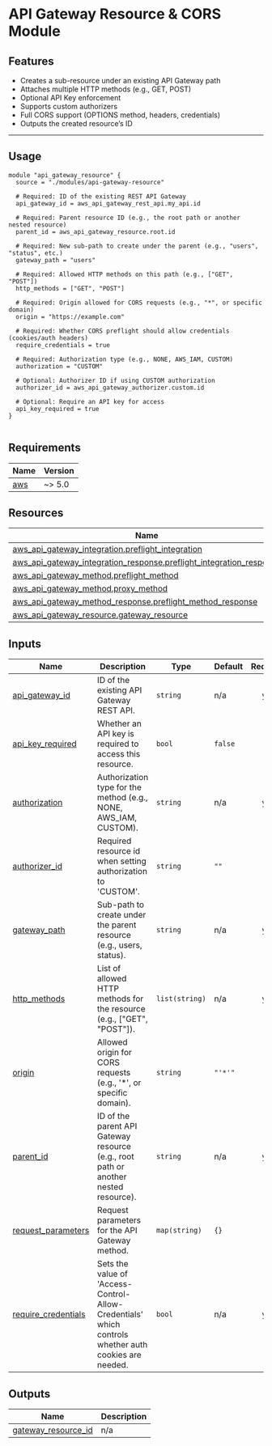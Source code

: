 # API Gateway Resource & CORS Module

## Features

- Creates a sub-resource under an existing API Gateway path
- Attaches multiple HTTP methods (e.g., GET, POST)
- Optional API Key enforcement
- Supports custom authorizers
- Full CORS support (OPTIONS method, headers, credentials)
- Outputs the created resource’s ID

---

## Usage

```hcl
module "api_gateway_resource" {
  source = "./modules/api-gateway-resource"

  # Required: ID of the existing REST API Gateway
  api_gateway_id = aws_api_gateway_rest_api.my_api.id

  # Required: Parent resource ID (e.g., the root path or another nested resource)
  parent_id = aws_api_gateway_resource.root.id

  # Required: New sub-path to create under the parent (e.g., "users", "status", etc.)
  gateway_path = "users"

  # Required: Allowed HTTP methods on this path (e.g., ["GET", "POST"])
  http_methods = ["GET", "POST"]

  # Required: Origin allowed for CORS requests (e.g., "*", or specific domain)
  origin = "https://example.com"

  # Required: Whether CORS preflight should allow credentials (cookies/auth headers)
  require_credentials = true

  # Required: Authorization type (e.g., NONE, AWS_IAM, CUSTOM)
  authorization = "CUSTOM"

  # Optional: Authorizer ID if using CUSTOM authorization
  authorizer_id = aws_api_gateway_authorizer.custom.id

  # Optional: Require an API key for access
  api_key_required = true
}


```

<!-- BEGIN_TF_DOCS -->
## Requirements

| Name | Version |
|------|---------|
| <a name="requirement_aws"></a> [aws](#requirement\_aws) | ~> 5.0 |
## Resources

| Name | Type |
|------|------|
| [aws_api_gateway_integration.preflight_integration](https://registry.terraform.io/providers/hashicorp/aws/latest/docs/resources/api_gateway_integration) | resource |
| [aws_api_gateway_integration_response.preflight_integration_response](https://registry.terraform.io/providers/hashicorp/aws/latest/docs/resources/api_gateway_integration_response) | resource |
| [aws_api_gateway_method.preflight_method](https://registry.terraform.io/providers/hashicorp/aws/latest/docs/resources/api_gateway_method) | resource |
| [aws_api_gateway_method.proxy_method](https://registry.terraform.io/providers/hashicorp/aws/latest/docs/resources/api_gateway_method) | resource |
| [aws_api_gateway_method_response.preflight_method_response](https://registry.terraform.io/providers/hashicorp/aws/latest/docs/resources/api_gateway_method_response) | resource |
| [aws_api_gateway_resource.gateway_resource](https://registry.terraform.io/providers/hashicorp/aws/latest/docs/resources/api_gateway_resource) | resource |
## Inputs

| Name | Description | Type | Default | Required |
|------|-------------|------|---------|:--------:|
| <a name="input_api_gateway_id"></a> [api\_gateway\_id](#input\_api\_gateway\_id) | ID of the existing API Gateway REST API. | `string` | n/a | yes |
| <a name="input_api_key_required"></a> [api\_key\_required](#input\_api\_key\_required) | Whether an API key is required to access this resource. | `bool` | `false` | no |
| <a name="input_authorization"></a> [authorization](#input\_authorization) | Authorization type for the method (e.g., NONE, AWS\_IAM, CUSTOM). | `string` | n/a | yes |
| <a name="input_authorizer_id"></a> [authorizer\_id](#input\_authorizer\_id) | Required resource id when setting authorization to 'CUSTOM'. | `string` | `""` | no |
| <a name="input_gateway_path"></a> [gateway\_path](#input\_gateway\_path) | Sub-path to create under the parent resource (e.g., users, status). | `string` | n/a | yes |
| <a name="input_http_methods"></a> [http\_methods](#input\_http\_methods) | List of allowed HTTP methods for the resource (e.g., ["GET", "POST"]). | `list(string)` | n/a | yes |
| <a name="input_origin"></a> [origin](#input\_origin) | Allowed origin for CORS requests (e.g., '*', or specific domain). | `string` | `"'*'"` | no |
| <a name="input_parent_id"></a> [parent\_id](#input\_parent\_id) | ID of the parent API Gateway resource (e.g., root path or another nested resource). | `string` | n/a | yes |
| <a name="input_request_parameters"></a> [request\_parameters](#input\_request\_parameters) | Request parameters for the API Gateway method. | `map(string)` | `{}` | no |
| <a name="input_require_credentials"></a> [require\_credentials](#input\_require\_credentials) | Sets the value of 'Access-Control-Allow-Credentials' which controls whether auth cookies are needed. | `bool` | n/a | yes |
## Outputs

| Name | Description |
|------|-------------|
| <a name="output_gateway_resource_id"></a> [gateway\_resource\_id](#output\_gateway\_resource\_id) | n/a |
<!-- END_TF_DOCS -->
